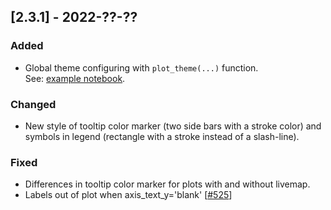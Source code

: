 ## [2.3.1] - 2022-??-??

### Added

- Global theme configuring with `plot_theme(...)` function.  
See: [example notebook](https://nbviewer.jupyter.org/github/JetBrains/lets-plot/blob/master/docs/f-22b/notebooks/plot_theme.ipynb).

### Changed
- New style of tooltip color marker (two side bars with a stroke color)
  and symbols in legend (rectangle with a stroke instead of a slash-line).

### Fixed

- Differences in tooltip color marker for plots with and without livemap.
- Labels out of plot when axis_text_y='blank' [[#525](https://github.com/JetBrains/lets-plot/issues/525)]